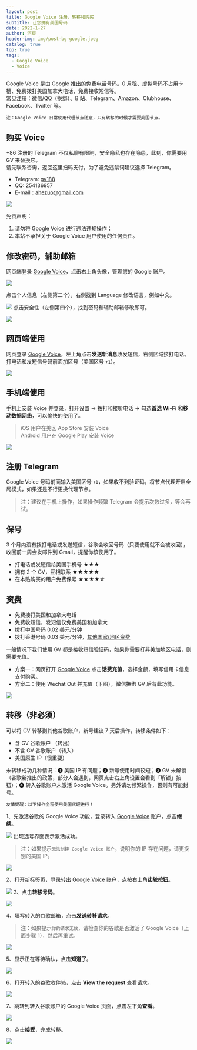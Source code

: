 ```yaml
---
layout: post
title: Google Voice 注册，转移和购买
subtitle: 让您拥有美国号码
date: 2022-1-27
author: 河東
header-img: img/post-bg-google.jpeg
catalog: true
top: true
tags:
  - Google Voice
  - Voice
---
```


Google Voice 是由 Google 推出的免费电话号码。0 月租、虚拟号码不占用卡槽、免费拨打美国加拿大电话，免费接收短信等。\
常见注册：微信/QQ（换绑）、B 站、Telegram、Amazon、Clubhouse、Facebook、Twitter 等。

`注：Google Voice 日常使用代理节点随意，只有转移的时候才需要美国节点。`


## 购买 Voice

+86 注册的 Telegram 不仅私聊有限制，安全隐私也存在隐患，此刻，你需要用 GV 来替换它。\
请先联系咨询，返回这里扫码支付，为了避免违禁词建议选择 Telegram。
- Telegram: [gv188](https://t.me/gv188) 
- QQ: 254136957
- E-mail：ahezuo@gmail.com

![](https://i.imgur.com/6TtN8ON.png)

免责声明：
1. 请勿将 Google Voice 进行违法违规操作；
2. 本站不承担关于 Google Voice 用户使用的任何责任。


## 修改密码，辅助邮箱

网页端登录 [Google Voice](https://voice.google.com/)，点击右上角头像，管理您的 Google 账户。

![](https://i.imgur.com/DKcKZQl.png)

点击个人信息（左侧第二个），右侧找到 Language 修改语言，例如中文。

![](https://i.imgur.com/eSXJsGo.png)
点击安全性（左侧第四个），找到密码和辅助邮箱修改即可。

![](https://i.imgur.com/dmWyVKU.png)

## 网页端使用

网页登录 [Google Voice](https://voice.google.com/)，左上角点击**发送新消息**收发短信，右侧区域接打电话。\
打电话和发短信号码前面加区号（美国区号 `+1`）。

![](https://i.imgur.com/IrB7dd5.png)


## 手机端使用

手机上安装 Voice 并登录，打开设置 → 拨打和接听电话 → 勾选**首选 Wi-Fi 和移动数据网络**，可以愉快的使用了。

> iOS 用户在美区 App Store 安装 Voice\
> Android 用户在 Google Play 安装 Voice

![](https://i.imgur.com/TCY50ff.jpg)


## 注册 Telegram

Google Voice 号码前面输入美国区号 `+1`，如果收不到验证码，将节点代理开启全局模式，如果还是不行更换代理节点。

> 注：建议在手机上操作，如果操作频繁 Telegram 会提示次数过多，等会再试。

## 保号

3 个月内没有拨打电话或发送短信，谷歌会收回号码（只要使用就不会被收回），收回前一周会发邮件到 Gmail，提醒你该使用了。

- 打电话或发短信给美国手机号 ★★★
- 拥有 2 个 GV，互相联系 ★★★★★
- 在本贴购买的用户免费保号 ★★★★☆
  

## 资费

- 免费接打美国和加拿大电话
- 免费收短信，发短信仅免费美国和加拿大
- 拨打中国号码 0.02 美元/分钟
- 拨打香港号码 0.03 美元/分钟，[其他国家/地区资费](https://voice.google.com/u/0/rates?pli=1)

一般情况下我们使用 GV 都是接收短信验证码，如果你需要打非美加地区电话，则需要充值。

- 方案一：网页打开 [Google Voice](https://voice.google.com/u/3/billing) 点击**话费充值**，选择金额，填写信用卡信息支付购买。
- 方案二：使用 Wechat Out 并充值（下图），微信换绑 GV 后有此功能。

![](https://i.imgur.com/facZ0Wb.jpg)

## 转移（非必须）

可以将 GV 转移到其他谷歌账户，新号建议 7 天后操作，转移条件如下：

- 含 GV 谷歌账户 （转出）
- 不含 GV 谷歌账户（转入）
- 美国原生 IP（很重要）

未转移成功几种情况：➊ 美国 IP 有问题；➋ 新号使用时间较短；➌ GV 未解锁（谷歌新推出的政策，部分人会遇到，网页点击右上角设置会看到「解锁」按钮）；➍ 转入谷歌账户未激活 Google Voice。另外请勿频繁操作，否则有可能封号。

`友情提醒：以下操作全程使用美国代理进行！`

1、先激活谷歌的 Google Voice 功能，登录转入 [Google Voice](https://voice.google.com/u/0/messages) 账户，点击**继续**。

![](https://i.imgur.com/ySbeJqq.png)
出现选号界面表示激活成功。

> 注：如果提示`无法创建 Google Voice 账户`，说明你的 IP 存在问题，请更换别的美国 IP。

![](https://i.imgur.com/b7Iiwn2.png)

2、打开新标签页，登录转出 [Google Voice](https://voice.google.com/u/0/messages) 账户，点按右上角**齿轮按钮**。


![](https://i.imgur.com/FpZ4KxH.png)
3、点击**转移号码**。

![](https://i.imgur.com/OASFgdA.png)

4、填写转入的谷歌邮箱，点击**发送转移请求**。

> 注：如果提示`你的请求无效`，请检查你的谷歌是否激活了 Google Voice（上面步骤  1），然后再重试。

![](https://i.imgur.com/dnPKT2H.png)

5、显示正在等待确认，点击**知道了**。

![](https://i.imgur.com/YbWLJgg.png)

6、打开转入的谷歌收件箱，点击 **View the request** 查看请求。

![](https://i.imgur.com/4H0A9lC.png)

7、跳转到转入谷歌账户的 Google Voice 页面，点击左下角**查看**。

![](https://i.imgur.com/Yl00SOG.png)

8、点击**接受**，完成转移。

![](https://i.imgur.com/naiWfji.png)

